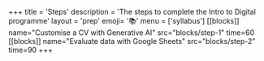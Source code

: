 +++
title = 'Steps'
description = 'The steps to complete the Intro to Digital programme'
layout = 'prep'
emoji= '📚'
menu = ['syllabus']
[[blocks]]
name="Customise a CV with Generative AI"
src="blocks/step-1"
time=60
[[blocks]]
name="Evaluate data with Google Sheets"
src="blocks/step-2"
time=90
+++
